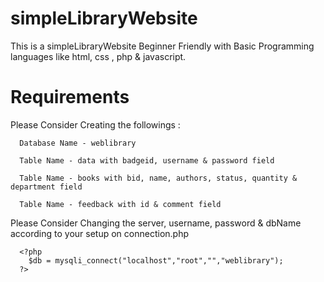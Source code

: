 # simpleLibraryWebsite
  This is a simpleLibraryWebsite Beginner Friendly with Basic Programming languages like html, css , php & javascript.
# Requirements

Please Consider Creating the followings :
```
  Database Name - weblibrary
```
```
  Table Name - data with badgeid, username & password field
```
```
  Table Name - books with bid, name, authors, status, quantity & department field
```
```
  Table Name - feedback with id & comment field
```

Please Consider Changing the server, username, password & dbName according to your setup on connection.php
```
  <?php
    $db = mysqli_connect("localhost","root","","weblibrary");
  ?>
```

